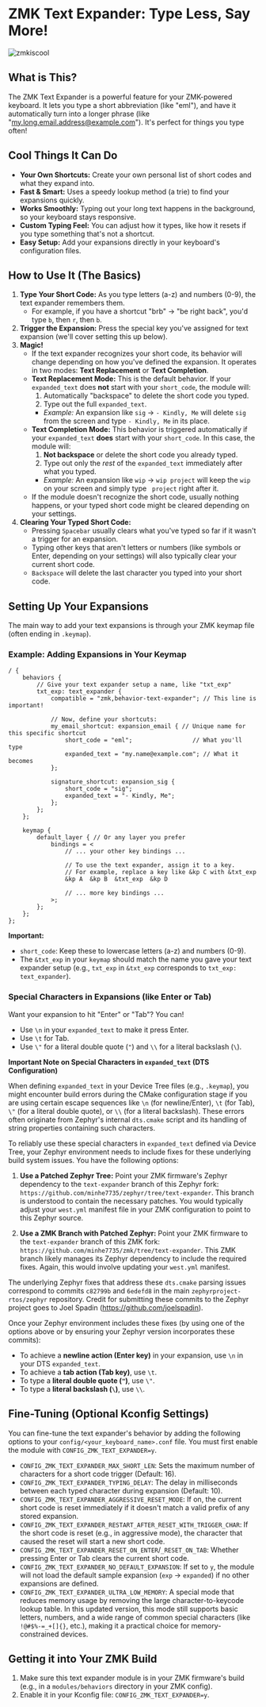 # ZMK Text Expander: Type Less, Say More\!
![zmkiscool](https://github.com/user-attachments/assets/bacdf566-406d-4f88-afa0-e91c9ae1f414)
## What is This?

The ZMK Text Expander is a powerful feature for your ZMK-powered keyboard. It lets you type a short abbreviation (like "eml"), and have it automatically turn into a longer phrase (like "my.long.email.address@example.com"). It's perfect for things you type often\!

## Cool Things It Can Do

  * **Your Own Shortcuts:** Create your own personal list of short codes and what they expand into.
  * **Fast & Smart:** Uses a speedy lookup method (a trie) to find your expansions quickly.
  * **Works Smoothly:** Typing out your long text happens in the background, so your keyboard stays responsive.
  * **Custom Typing Feel:** You can adjust how it types, like how it resets if you type something that's not a shortcut.
  * **Easy Setup:** Add your expansions directly in your keyboard's configuration files.

## How to Use It (The Basics)

1.  **Type Your Short Code:** As you type letters (a-z) and numbers (0-9), the text expander remembers them.
      * For example, if you have a shortcut "brb" -\> "be right back", you'd type `b`, then `r`, then `b`.
2.  **Trigger the Expansion:** Press the special key you've assigned for text expansion (we'll cover setting this up below).
3.  **Magic\!**
      * If the text expander recognizes your short code, its behavior will change depending on how you've defined the expansion. It operates in two modes: **Text Replacement** or **Text Completion**.
      * **Text Replacement Mode:** This is the default behavior. If your `expanded_text` does **not** start with your `short_code`, the module will:
        1.  Automatically "backspace" to delete the short code you typed.
        2.  Type out the full `expanded_text`.
          * *Example:* An expansion like `sig` -\> `- Kindly, Me` will delete `sig` from the screen and type `- Kindly, Me` in its place.
      * **Text Completion Mode:** This behavior is triggered automatically if your `expanded_text` **does** start with your `short_code`. In this case, the module will:
        1.  **Not backspace** or delete the short code you already typed.
        2.  Type out only the *rest* of the `expanded_text` immediately after what you typed.
          * *Example:* An expansion like `wip` -\> `wip project` will keep the `wip` on your screen and simply type `  project ` right after it.
      * If the module doesn't recognize the short code, usually nothing happens, or your typed short code might be cleared depending on your settings.
4.  **Clearing Your Typed Short Code:**
      * Pressing `Spacebar` usually clears what you've typed so far if it wasn't a trigger for an expansion.
      * Typing other keys that aren't letters or numbers (like symbols or Enter, depending on your settings) will also typically clear your current short code.
      * `Backspace` will delete the last character you typed into your short code.

## Setting Up Your Expansions

The main way to add your text expansions is through your ZMK keymap file (often ending in `.keymap`).

### Example: Adding Expansions in Your Keymap

```dts
/ {
    behaviors {
        // Give your text expander setup a name, like "txt_exp"
        txt_exp: text_expander {
            compatible = "zmk,behavior-text-expander"; // This line is important!

            // Now, define your shortcuts:
            my_email_shortcut: expansion_email { // Unique name for this specific shortcut
                short_code = "eml";                 // What you'll type
                expanded_text = "my.name@example.com"; // What it becomes
            };

            signature_shortcut: expansion_sig {
                short_code = "sig";
                expanded_text = "- Kindly, Me";
            };
        };
    };

    keymap {
        default_layer { // Or any layer you prefer
            bindings = <
                // ... your other key bindings ...

                // To use the text expander, assign it to a key.
                // For example, replace a key like &kp C with &txt_exp
                &kp A  &kp B  &txt_exp  &kp D

                // ... more key bindings ...
            >;
        };
    };
};
```

**Important:**

  * `short_code`: Keep these to lowercase letters (a-z) and numbers (0-9).
  * The `&txt_exp` in your `keymap` should match the name you gave your text expander setup (e.g., `txt_exp` in `&txt_exp` corresponds to `txt_exp: text_expander`).

### Special Characters in Expansions (like Enter or Tab)

Want your expansion to hit "Enter" or "Tab"? You can\!

  * Use `\n` in your `expanded_text` to make it press Enter.
  * Use `\t` for Tab.
  * Use `\"` for a literal double quote (`"`) and `\\` for a literal backslash (`\`).

**Important Note on Special Characters in `expanded_text` (DTS Configuration)**

When defining `expanded_text` in your Device Tree files (e.g., `.keymap`), you might encounter build errors during the CMake configuration stage if you are using certain escape sequences like `\n` (for newline/Enter), `\t` (for Tab), `\"` (for a literal double quote), or `\\` (for a literal backslash). These errors often originate from Zephyr's internal `dts.cmake` script and its handling of string properties containing such characters.

To reliably use these special characters in `expanded_text` defined via Device Tree, your Zephyr environment needs to include fixes for these underlying build system issues. You have the following options:

1.  **Use a Patched Zephyr Tree:** Point your ZMK firmware's Zephyr dependency to the `text-expander` branch of this Zephyr fork: `https://github.com/minhe7735/zephyr/tree/text-expander`. This branch is understood to contain the necessary patches. You would typically adjust your `west.yml` manifest file in your ZMK configuration to point to this Zephyr source.

2.  **Use a ZMK Branch with Patched Zephyr:** Point your ZMK firmware to the `text-expander` branch of this ZMK fork: `https://github.com/minhe7735/zmk/tree/text-expander`. This ZMK branch likely manages its Zephyr dependency to include the required fixes. Again, this would involve updating your `west.yml` manifest.

The underlying Zephyr fixes that address these `dts.cmake` parsing issues correspond to commits `c82799b` and `6edefd8` in the main `zephyrproject-rtos/zephyr` repository. Credit for submitting these commits to the Zephyr project goes to Joel Spadin (https://github.com/joelspadin).

Once your Zephyr environment includes these fixes (by using one of the options above or by ensuring your Zephyr version incorporates these commits):

  * To achieve a **newline action (Enter key)** in your expansion, use `\n` in your DTS `expanded_text`.
  * To achieve a **tab action (Tab key)**, use `\t`.
  * To type a **literal double quote (`"`)**, use `\"`.
  * To type a **literal backslash (`\`)**, use `\\`.

## Fine-Tuning (Optional Kconfig Settings)

You can fine-tune the text expander's behavior by adding the following options to your `config/<your_keyboard_name>.conf` file. You must first enable the module with `CONFIG_ZMK_TEXT_EXPANDER=y`.

  * `CONFIG_ZMK_TEXT_EXPANDER_MAX_SHORT_LEN`: Sets the maximum number of characters for a short code trigger (Default: 16).
  * `CONFIG_ZMK_TEXT_EXPANDER_TYPING_DELAY`: The delay in milliseconds between each typed character during expansion (Default: 10).
  * `CONFIG_ZMK_TEXT_EXPANDER_AGGRESSIVE_RESET_MODE`: If on, the current short code is reset immediately if it doesn't match a valid prefix of any stored expansion.
  * `CONFIG_ZMK_TEXT_EXPANDER_RESTART_AFTER_RESET_WITH_TRIGGER_CHAR`: If the short code is reset (e.g., in aggressive mode), the character that caused the reset will start a new short code.
  * `CONFIG_ZMK_TEXT_EXPANDER_RESET_ON_ENTER`/`_RESET_ON_TAB`: Whether pressing Enter or Tab clears the current short code.
  * `CONFIG_ZMK_TEXT_EXPANDER_NO_DEFAULT_EXPANSION`: If set to `y`, the module will not load the default sample expansion (`exp` -\> `expanded`) if no other expansions are defined.
  * `CONFIG_ZMK_TEXT_EXPANDER_ULTRA_LOW_MEMORY`: A special mode that reduces memory usage by removing the large character-to-keycode lookup table. In this updated version, this mode still supports basic letters, numbers, and a wide range of common special characters (like `!@#$%-=_+[]{}`, etc.), making it a practical choice for memory-constrained devices.

## Getting it into Your ZMK Build

1.  Make sure this text expander module is in your ZMK firmware's build (e.g., in a `modules/behaviors` directory in your ZMK config).
2.  Enable it in your Kconfig file: `CONFIG_ZMK_TEXT_EXPANDER=y`.

